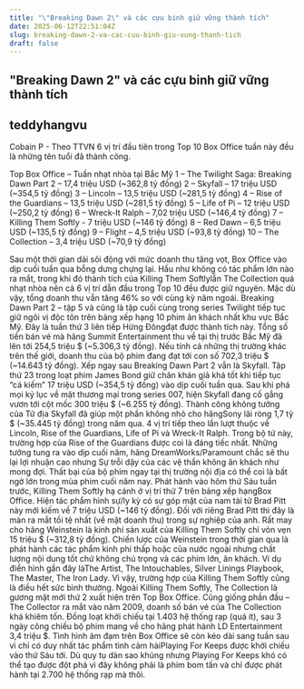 ```yaml
---
title: "\"Breaking Dawn 2\" và các cựu binh giữ vững thành tích"
date: 2025-06-12T22:51:04Z
slug: breaking-dawn-2-va-cac-cuu-binh-giu-vung-thanh-tich
draft: false
---
```


## "Breaking Dawn 2" và các cựu binh giữ vững thành tích

## teddyhangvu

Cobain P  - Theo TTVN
6 vị trí đầu tiên trong Top 10 Box Office tuần này đều là những tên tuổi đã thành công.

 
Top Box Office – Tuần nhạt nhòa tại Bắc Mỹ
1 – The Twilight Saga: Breaking Dawn Part 2 – 17,4 triệu USD (~362,8 tỷ đồng)
2 – Skyfall – 17 triệu USD (~354,5 tỷ đồng)
3 – Lincoln – 13,5 triệu USD (~281,5 tỷ đồng) 
4 – Rise of the Guardians – 13,5 triệu USD (~281,5 tỷ đồng)
5 – Life of Pi – 12 triệu USD (~250,2 tỷ đồng)
6 – Wreck-It Ralph – 7,02 triệu USD (~146,4 tỷ đồng)
7 – Killing Them Softly - 7 triệu USD (~146 tỷ đồng)
8 – Red Dawn – 6,5 triệu USD (~135,5 tỷ đồng)
9 – Flight – 4,5 triệu USD (~93,8 tỷ đồng)
10 – The Collection – 3,4 triệu USD (~70,9 tỷ đồng)
 
Sau một thời gian dài sôi động với mức doanh thu tăng vọt, Box Office vào dịp cuối tuần qua bỗng dưng chựng lại. Hầu như không có tác phẩm lớn nào ra mắt, trong khi đó thành tích của Killing Them Softlylẫn The Collection quá nhạt nhòa nên cả 6 vị trí dẫn đầu trong Top 10 đều được giữ nguyên. Mặc dù vậy, tổng doanh thu vẫn tăng 46% so với cùng kỳ năm ngoái. Breaking Dawn Part 2 – tập 5 và cũng là tập cuối cùng trong series Twilight tiếp tục giữ ngôi vị độc tôn trên bảng xếp hạng 10 phim ăn khách nhất khu vực Bắc Mỹ. Đây là tuần thứ 3 liên tiếp Hừng Đôngđạt được thành tích này. Tổng số tiền bán vé mà hãng Summit Entertainment thu về tại thị trước Bắc Mỹ đã lên tới 254,5 triệu $ (~5.306,3 tỷ đồng). Nếu tính cả những thị trường khác trên thế giới, doanh thu của bộ phim đang đạt tới con số 702,3 triệu $ (~14.643 tỷ đồng). Xếp ngay sau Breaking Dawn Part 2 vẫn là Skyfall. Tập thứ 23 trong loạt phim James Bond giữ chân khán giả khá tốt khi tiếp tục “cá kiếm” 17 triệu USD (~354,5 tỷ đồng) vào dịp cuối tuần qua. Sau khi phá mọi kỷ lục về mặt thương mại trong series 007, hiện Skyfall đang cố gắng vươn tới cột mốc 300 triệu $ (~6.255 tỷ đồng). Thành công không tưởng của Tử địa Skyfall đã giúp một phần không nhỏ cho hãngSony lãi ròng 1,7 tỷ $ (~35.445 tỷ đồng) trong năm qua. 4 vị trí tiếp theo lần lượt thuộc về Lincoln, Rise of the Guardians, Life of Pi và Wreck-It Ralph. Trong bộ tứ này, trường hợp của Rise of the Guardians được coi là đáng tiếc nhất. Những tưởng tung ra vào dịp cuối năm, hãng DreamWorks/Paramount chắc sẽ thu lại lợi nhuận cao nhưng Sự trỗi dậy của các vệ thần không ăn khách như mong đợi. Thất bại của bộ phim ngay tại thị trường nội địa có thể coi là bất ngờ lớn trong mùa phim cuối năm nay. Phát hành vào hôm thứ Sáu tuần trước, Killing Them Softly hạ cánh ở vị trí thứ 7 trên bảng xếp hạngBox Office. Hiện tác phẩm hình sự/ly kỳ có sự góp mặt của nam tài tử Brad Pitt này mới kiếm về 7 triệu USD (~146 tỷ đồng). Đối với riêng Brad Pitt thì đây là màn ra mắt tồi tệ nhất (về mặt doanh thu) trong sự nghiệp của anh. Rất may cho hãng Weinstein là kinh phí sản xuất của Killing Them Softly chỉ vỏn vẹn 15 triệu $ (~312,8 tỷ đồng). Chiến lược của Weinstein trong thời gian qua là phát hành các tác phẩm kinh phí thấp hoặc của nước ngoài nhưng chất lượng nội dung tốt chứ không chú trọng và các phim lớn, ăn khách. Ví dụ điển hình gần đây làThe Artist, The Intouchables, Silver Linings Playbook, The Master, The Iron Lady. Vì vậy, trường hợp của Killing Them Softly cũng là điều hết sức bình thường. Ngoài Killing Them Softly, The Collection là gương mặt mới thứ 2 xuất hiện trên Top Box Office. Cũng giống phần đầu – The Collector ra mắt vào năm 2009, doanh số bán vé của The Collection khá khiêm tốn. Đồng loạt khởi chiếu tại 1.403 hệ thống rạp (quá ít), sau 3 ngày công chiếu bộ phim mang về cho hãng phát hành LD Entertainment 3,4 triệu $. Tình hình ảm đạm trên Box Office sẽ còn kéo dài sang tuần sau vì chỉ có duy nhất tác phẩm tình cảm hàiPlaying For Keeps được khởi chiếu vào thứ Sáu tới. Dù quy tụ dàn sao khủng nhưng Playing For Keeps khó có thể tạo được đột phá vì đây không phải là phim bom tấn và chỉ được phát hành tại 2.700 hệ thống rạp mà thôi.